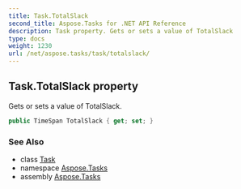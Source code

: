 ```yaml
---
title: Task.TotalSlack
second_title: Aspose.Tasks for .NET API Reference
description: Task property. Gets or sets a value of TotalSlack
type: docs
weight: 1230
url: /net/aspose.tasks/task/totalslack/
---
```

## Task.TotalSlack property

Gets or sets a value of TotalSlack.

```csharp
public TimeSpan TotalSlack { get; set; }
```

### See Also

* class [Task](../)
* namespace [Aspose.Tasks](../../task/)
* assembly [Aspose.Tasks](../../../)


